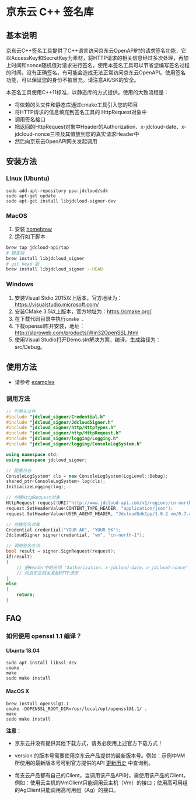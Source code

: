 # 京东云 C++ 签名库


## 基本说明
京东云C++签名工具提供了C++语言访问京东云OpenAPI时的请求签名功能，它以AccessKey和SecretKey为素材，将HTTP请求的相关信息经过多次处理，再加上时间和nonce随机值对请求进行签名。使用本签名工具可以节省您编写签名过程的时间，没有正确签名，有可能会造成无法正常访问京东云OpenAPI。使用签名功能，可以保证您的身份不被冒充。请注意AK/SK的安全。

本签名工具使用C++11标准，以静态库的方式提供。使用的大致流程是：
- 将依赖的头文件和静态库通过cmake工具引入您的项目
- 将HTTP请求的信息填充到签名工具的 HttpRequest对象中
- 调用签名接口
- 把返回的HttpRequest对象中Header的Authorization、x-jdcloud-date、x-jdcloud-nonce三项及其值放到您的真实请求Header中
- 然后向京东云OpenAPI网关发起调用

## 安装方法
### Linux (Ubuntu)

```
sudo add-apt-repository ppa:jdcloud/sdk
sudo apt-get update
sudo apt-get install libjdcloud-signer-dev
```

### MacOS

1. 安装 [homebrew](https://brew.sh/index_zh-cn)
2. 运行如下脚本

```sh
brew tap jdcloud-api/tap
# 稳定版
brew install libjdcloud_signer
# git head 版
brew install libjdcloud_signer --HEAD
```

### Windows
1. 安装Visual Stdio 2015以上版本，官方地址为：https://visualstudio.microsoft.com/
2. 安装CMake 3.5以上版本，官方地址为：https://cmake.org/
3. 在下载代码目录中执行`cmake .`
4. 下载openssl库并安装，地址：http://slproweb.com/products/Win32OpenSSL.html
5. 使用Visual Studio打开Demo.sln解决方案，编译。生成路径为：src/Debug。
## 使用方法

* 请参考 [examples](https://github.com/jdcloud-api/jdcloud-sdk-cpp-signer/tree/master/examples)

### 调用方法

```cpp
// 引用头文件
#include "jdcloud_signer/Credential.h"
#include "jdcloud_signer/JdcloudSigner.h"
#include "jdcloud_signer/http/HttpTypes.h"
#include "jdcloud_signer/http/HttpRequest.h"
#include "jdcloud_signer/logging/Logging.h"
#include "jdcloud_signer/logging/ConsoleLogSystem.h"

using namespace std;
using namespace jdcloud_signer;

// 配置日志
ConsoleLogSystem* cls = new ConsoleLogSystem(LogLevel::Debug);
shared_ptr<ConsoleLogSystem> log(cls);
InitializeLogging(log);

// 创建HttpRequest对象
HttpRequest request(URI("http://www.jdcloud-api.com/v1/regions/cn-north-1/instances?pageNumber=2&pageSize=10"), HttpMethod::HTTP_GET);
request.SetHeaderValue(CONTENT_TYPE_HEADER, "application/json");
request.SetHeaderValue(USER_AGENT_HEADER, "JdcloudSdkCpp/1.0.2 vm/0.7.4");

// 创建签名对象
Credential credential("YOUR AK", "YOUR SK");
JdcloudSigner signer(credential, "vm", "cn-north-1");

// 调用签名方法
bool result = signer.SignRequest(request);
if(result)
{
    // 把Header中的三项 "Authorization、x-jdcloud-date、x-jdcloud-nonce" 放到真正的请求头中
    // 向京东云网关发起HTTP请求
}
else
{
    return;
}
```

## FAQ
### 如何使用 openssl 1.1 编译？

#### Ubuntu 18.04

```
sudo apt install libssl-dev
cmake .
make
sudo make install
```

#### MacOS X

```
brew install openssl@1.1
cmake -DOPENSSL_ROOT_DIR=/usr/local/opt/openssl@1.1/ .
make
sudo make install
```

**注意：**

- 京东云并没有提供其他下载方式，请务必使用上述官方下载方式！

- version 的版本号需要使用京东云产品提供的最新版本号。例如：示例中VM所使用的最新版本号可到官方提供的API  [更新历史](../../API/Virtual-Machines/ChangeLog.md)  中查询到。

- 每支云产品都有自己的Client，当调用该产品API时，需使用该产品的Client。例如：使用云主机的VmClient只能调用云主机（Vm）的接口；使用高可用组的AgClient只能调用高可用组（Ag）的接口。
